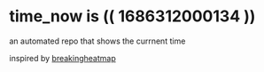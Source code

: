 # time_now is (( 1686312000134 ))

an automated repo that shows the currnent time

inspired by [breakingheatmap](https://github.com/breakingheatmap/breakingheatmap)